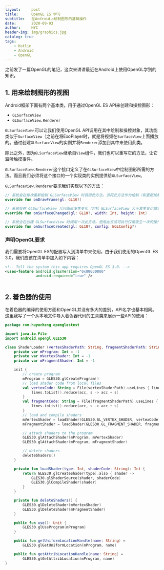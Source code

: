 ```yaml
---
layout:     post
title:      OpenGL ES 学习
subtitle:   在Android上绘制图形的基础操作
date:       2020-09-03
author:     HYC
header-img: img/graphics.jpg
catalog: true
tags:
    - Kotlin
    - Android
    - OpenGL
---
```



之前发了一篇OpenGL的笔记，这次来讲讲最近在Android上使用OpenGL学到的知识。



## 1. 用来绘制图形的视图

Android框架下面有两个基本类，用于通过OpenGL ES API来创建和操控图形：

- `GLSurfaceView`
- `GLSurfaceView.Renderer`



`GLSurfaceView` 可以让我们使用OpenGL API调用在其中绘制和操控对象，其功能类似于`SurfaceView`（之前在将ExoPlayer时，就是将视频在`SurfaceView`上面播放的。通过创建`GLSurfaceView`的实例并将`Renderer`添加到其中来使用此类。



除此之外，因为`GLSurfaceView`继承自`View`组件，我们也可以重写它的方法，让它监听触摸事件。



`GLSurfaceView.Renderer`这个接口定义了在`GLSurfaceView`中绘制图形所需的方法。而且我们必须将这个接口的一个实现类的实例提供给`GLSurfaceView`。



`GLSurfaceView.Renderer`要求我们实现以下的方法：

``` kotlin
// 系统会在每次重新绘制 GLSurfaceView 时调用此方法。请将此方法作为绘制（和重新绘制）图形对象的主要执行点。
override fun onDrawFrame(gl: GL10?) 

// 系统会在 GLSurfaceView 几何图形发生变化（包括 GLSurfaceView 大小发生变化或设备屏幕方向发生变化）时调用此方法。例如，系统会在设备屏幕方向由纵向变为横向时调用此方法。使用此方法可响应 GLSurfaceView 容器中的更改。
override fun onSurfaceChanged(gl: GL10?, width: Int, height: Int) 

// 系统会在创建 GLSurfaceView 时调用一次此方法。使用此方法可执行仅需发生一次的操作，例如设置 OpenGL 环境参数或初始化 OpenGL 图形对象。
override fun onSurfaceCreated(gl: GL10?, config: EGLConfig?) 
```



### 声明OpenGL要求

我们需要将OpenGL ES的配置写入到清单中来使用，由于我们使用的OpenGL ES 3.0，我们应该在清单中加入如下内容：

``` xml
<!-- Tell the system this app requires OpenGL ES 3.0. -->
<uses-feature android:glEsVersion="0x00030000" 
              android:required="true" />
    
```



## 2. 着色器的使用

在着色器的编译的使用方面和OpenGL并没有多大的差别，API名字也基本相同。这里我写了一个从本地文件导入着色器代码的工具类来展示一些API的使用：

``` kotlin
package com.huyucheng.openglestest

import java.io.File
import android.opengl.GLES30

class ShaderLoader (vertexShaderPath: String, fragmentShaderPath: String) {
    private var mProgram: Int = -1
    private var mVertexShader: Int = -1
    private var mFragmentShader: Int = -1

    init {
        // create program
        mProgram = GLES30.glCreateProgram()
        // load shader code from local files
        val vertexCode: String = File(vertexShaderPath).useLines { lines ->
            lines.toList().reduce(acc, s -> acc + s)
        }
        val fragmentCode: String = File(fragmentShaderPath).useLines { lines ->
            lines.toList().reduce(acc, s -> acc + s)
        }
        // load and compile shaders
        mVertexShader = loadShader(GLES30.GL_VERTEX_SHADER, vertexCode)
        mFragmentShader = loadShader(GLES30.GL_FRAGMENT_SHADER, fragmentCode)

        // attach shaders to the program
        GLES30.glAttachShader(mProgram, mVertexShader)
        GLES30.glAttachShader(mProgram, mFragmentShader)

        // delete shaders
        deleteShaders()
    }

    private fun loadShader(type: Int, shaderCode: String): Int {
        return GLES30.glCreateShader(type).also { shader ->
            GLES30.glShaderSource(shader, shaderCode)
            GLES30.glCompileShader(shader)
        }
    }

    private fun deleteShaders() {
        GLES30.glDeleteShader(mVertexShader)
        GLES30.glDeleteShader(mFragmentShader)
    }

    public fun use(): Unit {
        GLES30.glUseProgram(mProgram)
    }

    public fun getUniformLocationHandle(name: String) =
        GLES30.glGetUniformLocation(mProgram, name)

    public fun getAttribLocationHandle(name: String) =
        GLES30.glGetAttribLocation(mProgram, name)
}
```